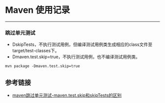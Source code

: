 # Maven 使用记录
***

### 跳过单元测试

- DskipTests，不执行测试用例，但编译测试用例类生成相应的class文件至target/test-classes下。
- Dmaven.test.skip=true，不执行测试用例，也不编译测试用例类。

```shell
mvn package -Dmaven.test.skip=true  
```

## 参考链接
- [maven跳过单元测试-maven.test.skip和skipTests的区别](https://blog.csdn.net/arkblue/article/details/50974957)